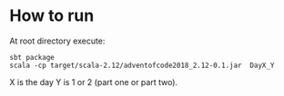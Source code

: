 # How to run

At root directory execute:

```
sbt package
scala -cp target/scala-2.12/adventofcode2018_2.12-0.1.jar  DayX_Y
```

X is the day
Y is 1 or 2 (part one or part two).

